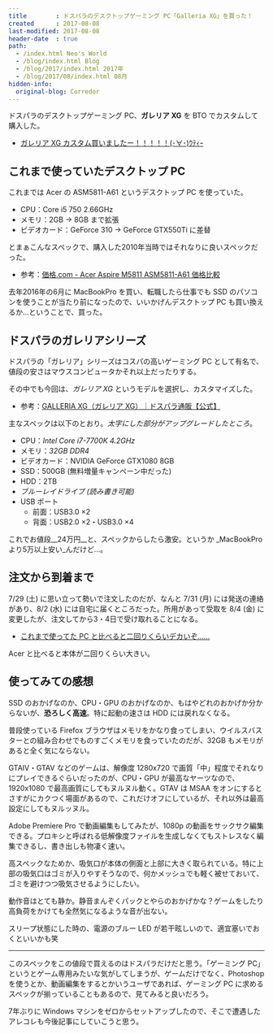 ```yaml
---
title        : ドスパラのデスクトップゲーミング PC「Galleria XG」を買った！
created      : 2017-08-08
last-modified: 2017-08-08
header-date  : true
path:
  - /index.html Neo's World
  - /blog/index.html Blog
  - /blog/2017/index.html 2017年
  - /blog/2017/08/index.html 08月
hidden-info:
  original-blog: Corredor
---
```


ドスパラのデスクトップゲーミング PC、__ガレリア XG__ を BTO でカスタムして購入した。

- [ガレリア XG カスタム買いましたー！！！！！(･∀･)ｳﾃｨｰ](https://www.instagram.com/p/BXYMDhKgMJZ/)

## これまで使っていたデスクトップ PC

これまでは Acer の ASM5811-A61 というデスクトップ PC を使っていた。

- CPU：Core i5 750 2.66GHz
- メモリ：2GB → 8GB まで拡張
- ビデオカード：GeForce 310 → GeForce GTX550Ti に差替

とまぁこんなスペックで、購入した2010年当時ではそれなりに良いスペックだった。

- 参考：[価格.com - Acer Aspire M5811 ASM5811-A61 価格比較](http://kakaku.com/item/K0000083095/)

去年2016年の6月に MacBookPro を買い、転職したら仕事でも SSD のパソコンを使うことが当たり前になったので、いいかげんデスクトップ PC も買い換えるか…ということで、買った。

## ドスパラのガレリアシリーズ

ドスパラの「ガレリア」シリーズはコスパの高いゲーミング PC として有名で、値段の安さはマウスコンピュータかそれ以上だったりする。

その中でも今回は、_ガレリア XG_ というモデルを選択し、カスタマイズした。

- 参考：[GALLERIA XG（ガレリア XG）｜ドスパラ通販【公式】](http://www.dospara.co.jp/5shopping/detail_prime.php?mc=6472&sn=0)

主なスペックは以下のとおり。_太字にした部分がアップグレードしたところ_。

- CPU：_Intel Core i7-7700K 4.2GHz_
- メモリ：_32GB DDR4_
- ビデオカード：NVIDIA GeForce GTX1080 8GB
- SSD：500GB (無料増量キャンペーン中だった)
- HDD：2TB
- _ブルーレイドライブ (読み書き可能)_
- USB ポート
  - 前面：USB3.0 ×2
  - 背面：USB2.0 ×2・USB3.0 ×4

これでお値段__24万円__と、スペックからしたら激安。というか _MacBookPro より5万以上安い_んだけど…。

## 注文から到着まで

7/29 (土) に思い立って勢いで注文したのだが、なんと 7/31 (月) には発送の連絡があり、8/2 (水) には自宅に届くところだった。所用があって受取を 8/4 (金) に変更したが、注文してから3・4日で受け取れることになる。

- [これまで使ってた PC と比べると二回りくらいデカいぞ……](https://www.instagram.com/p/BXYMNv1gfbn/)

Acer と比べると本体が二回りくらい大きい。

## 使ってみての感想

SSD のおかげなのか、CPU・GPU のおかげなのか、もはやどれのおかげか分からないが、__恐ろしく高速__。特に起動の速さは HDD には戻れなくなる。

普段使っている Firefox ブラウザはメモリをかなり食ってしまい、ウイルスバスターとの組み合わせでものすごくメモリを食っていたのだが、32GB もメモリがあると全く気にならない。

GTAIV・GTAV などのゲームは、解像度 1280x720 で画質「中」程度でそれなりにプレイできるぐらいだったのが、CPU・GPU が最高なヤーツなので、1920x1080 で最高画質にしてもヌルヌル動く。GTAV は MSAA をオンにするとさすがにカクつく場面があるので、これだけオフにしているが、それ以外は最高設定にしてもヌルッヌル。

Adobe Premiere Pro で動画編集もしてみたが、1080p の動画をサックサク編集できる。プロキシと呼ばれる低解像度ファイルを生成しなくてもストレスなく編集できるし、書き出しも物凄く速い。

高スペックなためか、吸気口が本体の側面と上部に大きく取られている。特に上部の吸気口はゴミが入りやすそうなので、何かメッシュでも軽く被せておいて、ゴミを避けつつ吸気させるようにしたい。

動作音はとても静か。静音まんぞくパックとやらのおかげかな？ゲームをしたり高負荷をかけても全然気になるような音が出ない。

スリープ状態にした時の、電源のブルー LED が若干眩しいので、適宜塞いでおくといいかも笑

---

このスペックをこの値段で買えるのはドスパラだけだと思う。「ゲーミング PC」というとゲーム専用みたいな気がしてしまうが、ゲームだけでなく、Photoshop を使うとか、動画編集をするとかいうユーザであれば、ゲーミング PC に求めるスペックが揃っていることもあるので、見てみると良いだろう。

7年ぶりに Windows マシンをゼロからセットアップしたので、そこで遭遇したアレコレも今後記事にしていこうと思う。
